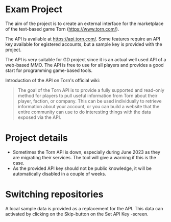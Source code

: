 # Exam Project
The aim of the project is to create an external interface for the marketplace of the text-based game Torn (https://www.torn.com/).
  
The API is available at https://api.torn.com/. Some features require an API key available for egistered accounts, but a sample key is provided with the project.
  
The API is very suitable for GD project since it is an actual well used API of a web-based MMO. The API is free to use for all players and provides a good start for programming game-based tools.
  
Introduction of the API on Torn's official wiki:
> The goal of the Torn API is to provide a fully supported and read-only method for players to pull useful information from Torn about their player, faction, or company. This can be used individually to retrieve information about your account, or you can build a website that the entire community can use to do interesting things with the data exposed via the API.

# Project details
* Sometimes the Torn API is down, especially during June 2023 as they are migrating their services. The tool will give a warning if this is the case.  
* As the provided API key should not be public knowledge, it will be automatically disabled in a couple of weeks. 
  

# Switching repositories
A local sample data is provided as a replacement for the API. This data can activated by clicking on the Skip-button on the Set API Key -screen.